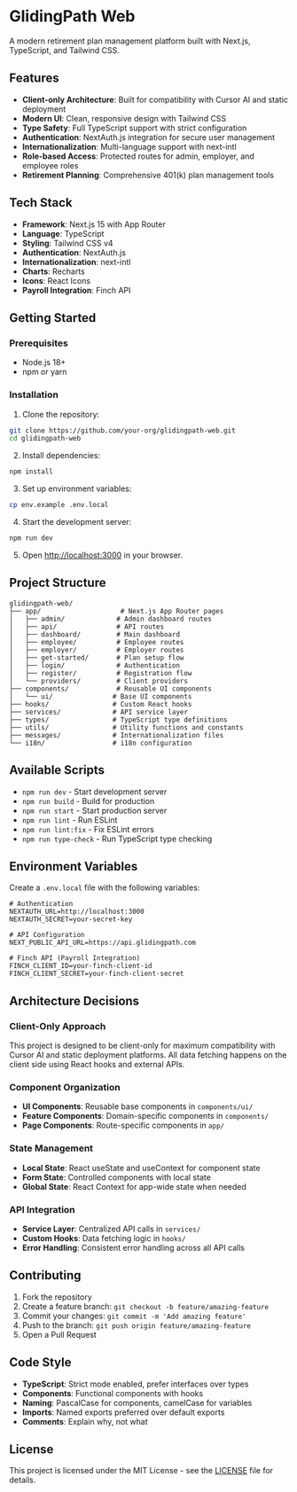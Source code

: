# GlidingPath Web

A modern retirement plan management platform built with Next.js, TypeScript, and Tailwind CSS.

## Features

- **Client-only Architecture**: Built for compatibility with Cursor AI and static deployment
- **Modern UI**: Clean, responsive design with Tailwind CSS
- **Type Safety**: Full TypeScript support with strict configuration
- **Authentication**: NextAuth.js integration for secure user management
- **Internationalization**: Multi-language support with next-intl
- **Role-based Access**: Protected routes for admin, employer, and employee roles
- **Retirement Planning**: Comprehensive 401(k) plan management tools

## Tech Stack

- **Framework**: Next.js 15 with App Router
- **Language**: TypeScript
- **Styling**: Tailwind CSS v4
- **Authentication**: NextAuth.js
- **Internationalization**: next-intl
- **Charts**: Recharts
- **Icons**: React Icons
- **Payroll Integration**: Finch API

## Getting Started

### Prerequisites

- Node.js 18+ 
- npm or yarn

### Installation

1. Clone the repository:
```bash
git clone https://github.com/your-org/glidingpath-web.git
cd glidingpath-web
```

2. Install dependencies:
```bash
npm install
```

3. Set up environment variables:
```bash
cp env.example .env.local
```

4. Start the development server:
```bash
npm run dev
```

5. Open [http://localhost:3000](http://localhost:3000) in your browser.

## Project Structure

```
glidingpath-web/
├── app/                    # Next.js App Router pages
│   ├── admin/             # Admin dashboard routes
│   ├── api/               # API routes
│   ├── dashboard/         # Main dashboard
│   ├── employee/          # Employee routes
│   ├── employer/          # Employer routes
│   ├── get-started/       # Plan setup flow
│   ├── login/             # Authentication
│   ├── register/          # Registration flow
│   └── providers/         # Client providers
├── components/            # Reusable UI components
│   └── ui/               # Base UI components
├── hooks/                # Custom React hooks
├── services/             # API service layer
├── types/                # TypeScript type definitions
├── utils/                # Utility functions and constants
├── messages/             # Internationalization files
└── i18n/                 # i18n configuration
```

## Available Scripts

- `npm run dev` - Start development server
- `npm run build` - Build for production
- `npm run start` - Start production server
- `npm run lint` - Run ESLint
- `npm run lint:fix` - Fix ESLint errors
- `npm run type-check` - Run TypeScript type checking

## Environment Variables

Create a `.env.local` file with the following variables:

```env
# Authentication
NEXTAUTH_URL=http://localhost:3000
NEXTAUTH_SECRET=your-secret-key

# API Configuration
NEXT_PUBLIC_API_URL=https://api.glidingpath.com

# Finch API (Payroll Integration)
FINCH_CLIENT_ID=your-finch-client-id
FINCH_CLIENT_SECRET=your-finch-client-secret
```

## Architecture Decisions

### Client-Only Approach
This project is designed to be client-only for maximum compatibility with Cursor AI and static deployment platforms. All data fetching happens on the client side using React hooks and external APIs.

### Component Organization
- **UI Components**: Reusable base components in `components/ui/`
- **Feature Components**: Domain-specific components in `components/`
- **Page Components**: Route-specific components in `app/`

### State Management
- **Local State**: React useState and useContext for component state
- **Form State**: Controlled components with local state
- **Global State**: React Context for app-wide state when needed

### API Integration
- **Service Layer**: Centralized API calls in `services/`
- **Custom Hooks**: Data fetching logic in `hooks/`
- **Error Handling**: Consistent error handling across all API calls

## Contributing

1. Fork the repository
2. Create a feature branch: `git checkout -b feature/amazing-feature`
3. Commit your changes: `git commit -m 'Add amazing feature'`
4. Push to the branch: `git push origin feature/amazing-feature`
5. Open a Pull Request

## Code Style

- **TypeScript**: Strict mode enabled, prefer interfaces over types
- **Components**: Functional components with hooks
- **Naming**: PascalCase for components, camelCase for variables
- **Imports**: Named exports preferred over default exports
- **Comments**: Explain why, not what

## License

This project is licensed under the MIT License - see the [LICENSE](LICENSE) file for details.
